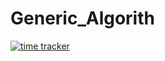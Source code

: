 # Generic_Algorith

[![time tracker](https://wakatime.com/badge/github/Marshmellowon/Generic_Algorithm_MSE.svg)](https://wakatime.com/badge/github/Marshmellowon/Generic_Algorithm_MSE)